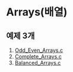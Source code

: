 # Arrays(배열)

## 예제 3개

1. [Odd_Even_Arrays.c](./Odd_Even_Arrays.c)
2. [Complete_Arrays.c](./Complete_Arrays.c)
3. [Balanced_Arrays.c](./Balanced_Arrays.c)
